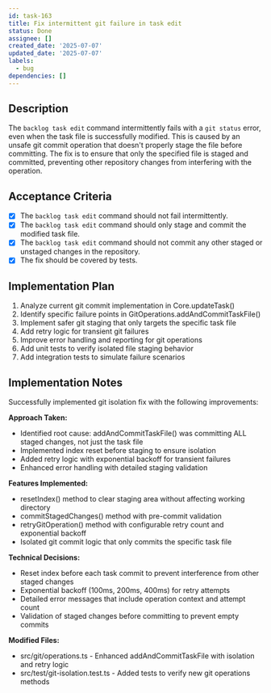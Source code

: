 ```yaml
---
id: task-163
title: Fix intermittent git failure in task edit
status: Done
assignee: []
created_date: '2025-07-07'
updated_date: '2025-07-07'
labels:
  - bug
dependencies: []
---
```


## Description

The `backlog task edit` command intermittently fails with a `git status` error, even when the task file is successfully modified. This is caused by an unsafe git commit operation that doesn't properly stage the file before committing. The fix is to ensure that only the specified file is staged and committed, preventing other repository changes from interfering with the operation.

## Acceptance Criteria

- [x] The `backlog task edit` command should not fail intermittently.
- [x] The `backlog task edit` command should only stage and commit the modified task file.
- [x] The `backlog task edit` command should not commit any other staged or unstaged changes in the repository.
- [x] The fix should be covered by tests.

## Implementation Plan

1. Analyze current git commit implementation in Core.updateTask()
2. Identify specific failure points in GitOperations.addAndCommitTaskFile()
3. Implement safer git staging that only targets the specific task file
4. Add retry logic for transient git failures
5. Improve error handling and reporting for git operations
6. Add unit tests to verify isolated file staging behavior
7. Add integration tests to simulate failure scenarios

## Implementation Notes

Successfully implemented git isolation fix with the following improvements:

**Approach Taken:**
- Identified root cause: addAndCommitTaskFile() was committing ALL staged changes, not just the task file
- Implemented index reset before staging to ensure isolation
- Added retry logic with exponential backoff for transient failures
- Enhanced error handling with detailed staging validation

**Features Implemented:**
- resetIndex() method to clear staging area without affecting working directory
- commitStagedChanges() method with pre-commit validation
- retryGitOperation() method with configurable retry count and exponential backoff
- Isolated git commit logic that only commits the specific task file

**Technical Decisions:**
- Reset index before each task commit to prevent interference from other staged changes
- Exponential backoff (100ms, 200ms, 400ms) for retry attempts
- Detailed error messages that include operation context and attempt count
- Validation of staged changes before committing to prevent empty commits

**Modified Files:**
- src/git/operations.ts - Enhanced addAndCommitTaskFile with isolation and retry logic
- src/test/git-isolation.test.ts - Added tests to verify new git operations methods
